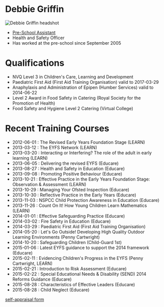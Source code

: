 # Debbie Griffin #

<img src="/images/staff/preschool_background/Debbie_Griffin-500px.JPG" alt="Debbie Griffin headshot" class="staff_photo" />

* [Pre-School Assistant](/staff/20131111-Job_Description-Pre-school_Assistant.pdf)
* Health and Safety Officer
* Has worked at the pre-school since September 2005

# Qualifications #

* NVQ Level 3 in Children's Care, Learning and Development
* Paediatric First Aid (First Aid Training Organisation) valid to 2017-03-29
* Anaphylaxis and Administration of Epipen (Humber Services) valid to 2014-06-22
* Level 2 Award in Food Safety in Catering (Royal Society for the Promotion of Health)
* Food Safety and Hygiene Level 2 Catering (Virtual College)

# Recent Training Courses #

* 2012-06-01 : The Revised Early Years Foundation Stage (LEARN)
* 2013-03-12 : The EYFS Network (LEARN)
* 2013-03-20 : Interacting or Interfering? The role of the adult in early learning (LEARN)
* 2013-06-05 : Delivering the revised EYFS (Educare)
* 2013-08-27 : Health and Safety in Education (Educare)
* 2013-09-08 : Promoting Positive Behaviour (Educare)
* 2013-10-21 : Effective Practice in the Early Years Foundation Stage: Observation & Assessment (LEARN)
* 2013-10-29 : Managing Your Ofsted Inspection (Educare)
* 2013-10-30 : Reflective Practice in the Early Years (Educare)
* 2013-11-03 : NSPCC Child Protection Awareness in Education (Educare)
* 2013-11-26 : Count On It! How Young Children Learn Mathematics (LEARN)
* 2014-01-01 : Effective Safeguarding Practice (Educare)
* 2014-03-02 : Fire Safety in Education (Educare)
* 2014-03-29 : Paediatric First Aid (First Aid Training Organisation)
* 2014-05-20 : Let's Go Outside! Developing High Quality Outdoor Learning Environments (Penny Cartwright)
* 2014-10-20 : Safeguarding Children (Child-Guard 1st)
* 2015-01-06 : Latest EYFS guidance to support the 2014 framework (Educare)
* 2015-02-11 : Evidencing Children's Progress in the EYFS (Penny Cartwright, LEARN)
* 2015-02-21 : Introduction to Risk Assessment (Educare)
* 2015-02-22 : Special Educational Needs & Disability (SEND) 2014 Reforms Guidance (Educare)
* 2015-08-28 : Characteristics of Effective Leaders (Educare)
* 2015-08-28 : Child Neglect (Educare)




[self-appraisal form](/staff/20141212-Appraisal_Form-Pre_School_Assistant-Debbie_Griffin.pdf)

